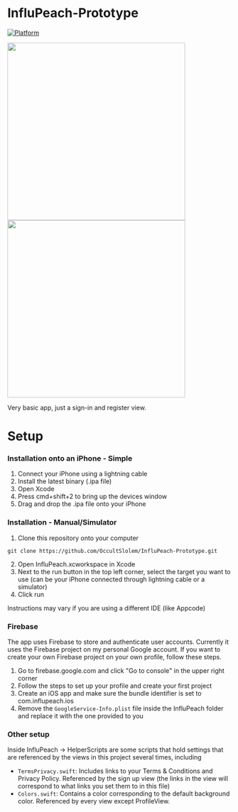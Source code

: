 # InfluPeach-Prototype

[![Platform](https://img.shields.io/cocoapods/p/LFAlertController.svg?style=flat)](http://cocoapods.org/pods/LFAlertController)

<p align="row">
<img src="https://media.giphy.com/media/0I0trcxulk9FUQvzVa/giphy.gif" width="400">
<img src="https://media.giphy.com/media/kWdGMjER5TlEVSh7OU/giphy.gif" width="400">
</p>

Very basic app, just a sign-in and register view.

# Setup

### Installation onto an iPhone - Simple

1. Connect your iPhone using a lightning cable
2. Install the latest binary (.ipa file)
3. Open Xcode
4. Press cmd+shift+2 to bring up the devices window
5. Drag and drop the .ipa file onto your iPhone


### Installation - Manual/Simulator

1. Clone this repository onto your computer

``git clone https://github.com/OccultSlolem/InfluPeach-Prototype.git``

2. Open InfluPeach.xcworkspace in Xcode
3. Next to the run button in the top left corner, select the target you want to use (can be your iPhone connected through lightning cable or a simulator)
4. Click run

Instructions may vary if you are using a different IDE (like Appcode)

### Firebase

The app uses Firebase to store and authenticate user accounts. Currently it uses the Firebase project on my personal Google account. If you want to create your own Firebase project on your own profile, follow these steps.

1. Go to firebase.google.com and click "Go to console" in the upper right corner
2. Follow the steps to set up your profile and create your first project
3. Create an iOS app and make sure the bundle identifier is set to com.influpeach.ios
4. Remove the ``GoogleService-Info.plist`` file inside the InfluPeach folder and replace it with the one provided to you

### Other setup

Inside InfluPeach -> HelperScripts are some scripts that hold settings that are referenced by the views in this project several times, including
- ``TermsPrivacy.swift``: Includes links to your Terms & Conditions and Privacy Policy. Referenced by the sign up view (the links in the view will correspond to what links you set them to in this file)
- ``Colors.swift``: Contains a color corresponding to the default background color. Referenced by every view except ProfileView.